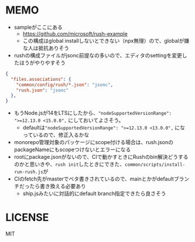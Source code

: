 # MEMO

- sampleがここにある
  - https://github.com/microsoft/rush-example
  - この構成はglobal installしないとできない（npx無理）ので、globalが嫌な人は抵抗ありそう
- rushの構成ファイルがjsonc前提なの多いので、エディタのsettingを変更したほうがやりやすそう
```json
{
  "files.associations": {
    "common/config/rush/*.json": "jsonc",
    "rush.json": "jsonc"
  },
}
```

- もうNode.jsが14をLTSにしたから、`"nodeSupportedVersionRange": ">=12.13.0 <15.0.0",` にしておいてよさそう。
  - defaultは`"nodeSupportedVersionRange": ">=12.13.0 <13.0.0",` になっているので、修正入るかな
- monorepo管理対象のパッケージにscope付ける場合は、rush.jsonのpackageNameにもscopeつけないとエラーになる
- rootにpackage.jsonがないので、CIで動かすときにRushのbin解決どうするのかと思いきや、`rush init`したときにできた、`common/scripts/install-run-rush.js`が
- CIのfetch先がmasterでベタ書きされているので、mainとかがdefaultブランチだったら書き換える必要あり
  - ship.jsみたいに対話的にdefault branch指定できたら良さそう
# LICENSE
MIT